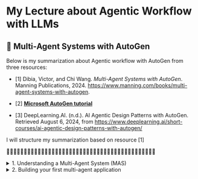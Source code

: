 # My Lecture about Agentic Workflow with LLMs

## 📍 Multi-Agent Systems with AutoGen 



Below is my summarization about Agentic workflow with AutoGen from three resources:
- [1] Dibia, Victor, and Chi Wang. *Multi-Agent Systems with AutoGen*. Manning Publications, 2024. https://www.manning.com/books/multi-agent-systems-with-autogen.

- [2] [**Microsoft AutoGen tutorial**](https://microsoft.github.io/autogen/docs/tutorial/introduction)

- [3] DeepLearning.AI. (n.d.). AI Agentic Design Patterns with AutoGen. Retrieved August 6, 2024, from https://www.deeplearning.ai/short-courses/ai-agentic-design-patterns-with-autogen/


I will structure my summarization based on resource [1]

🌱🌱🌱🌱🌱🌱🌱🌱🌱🌱🌱🌱🌱🌱🌱🌱🌱🌱🌱🌱🌱🌱🌱🌱🌱🌱🌱🌱🌱🌱🌱🌱🌱🌱🌱🌱🌱🌱🌱🌱🌱🌱🌱

<details><summary>
1. Understanding a Multi-Agent System (MAS)</summary>

## Multi-Agent system
- **agent:** entities that can reason, act, communicate and adapt to solve problems
- **A multi-agent system:** group of agents collaborating to solve tasks, each agent has their own abilities (reasoning, acting, communicating, adapting)
- **multi agent system has two core components** which can be driven by a combination of generative AI models, tools, and human input:
  - **agent capabilities:** method by which agents address tasks
    - mechanisms for **reasoning** (planning, deducing, etc. by applying some rules or logic), reasoning can be deductive, inductive, abductive
    - mechanisms for **acting** (utilizing tools)
    - mechanisms for **adapting** (learning, recalling information from memory), adjust their actions, and plans based on changing conditions, new information, or feedback from other agents and humans
  - **agent interactions:** how agents communicate and collaborate to solve tasks
    -  **agent workflows** (how agents are organized or grouped to address tasks, includes properties such as the entry point (how the task is initiated), details for each agent (tools, memory, models), conditions for task success or termination, and the orchestration pattern, workflow can be defined by developer or can be driven by some logic or LLMs )
    -  **agent orchestration** (the sequence in which agents take action as the task progresses, can be deterministic sequence, or sequence that involves agents reasoning over the task state)

![Alt text](image/multi-agent-system.png)

> Picture Reference: *Dibia, Victor, and Chi Wang. *Multi-Agent Systems with AutoGen*. Manning Publications, 2024.*

## Autogen core feature
- **autogen core feature** provides us
  - **ConversableAgent:** class with methods  1) for sending and receiving messages between agents and  2) for defining how an agent acts on a received message, it includes a set of built-in agent classes
    - **UserProxyAgent**: has default capabilities to execute code and solicit human input
    - **AssistantAgent**: configured to address tasks using an LLM
    - **GroupChatManager** : serves as a container abstraction for enabling interactions between groups of agents

![Alt text](image/built-in-agent-classes.png)
> Picture Reference: *Dibia, Victor, and Chi Wang. *Multi-Agent Systems with AutoGen*. Manning Publications, 2024.*

## Basic Example

a setup where two agents converse to solve the task Generate a plot of the stock price of NVIDIA for the last 30 days:

```py
# define LLMs config
llm_config = {"config_list": [{ "model": "gpt-4-turbo-preview"}]}

# (I)
assistant = AssistantAgent(
    name= "assistant", llm_config=llm_config)

# (II)
user_proxy = UserProxyAgent(
    name = "user_proxy",
    code_execution_config={"work_dir": "scratch",
                           "use_docker": True},
    human_input_mode="NEVER",
    is_termination_msg=lambda x: x.get("content", "").rstrip().endswith("TERMINATE")
    )

# (III)
user_proxy.initiate_chat(assistant, message="Plot a chart of NVDA and TESLA stock price change YTD. Save the result to a file named
 chart.png.")

```
- (I) defines an assistant agent which inherits the default system message for an AutoGen assistant agent and has access to an LLM via the specified llm_config parameter
- (II) defines a user proxy agent, which is configured with code writing capabilities (by providing a code_execution_config). Any code generated is written to the specified #directory work_dir and executed in a Docker container. We also define a task termination condition where the task ends when the user_proxy receives a message that #ends with the string TERMINATE
- (III) The user_proxy sends a message to the assistant agent to start the task. The assistant agent then responds with a plan to address the task, code snippets to execute, and any other relevant information. Given that the user_proxy has code execution capabilities, it can execute the code snippets provided by the assistant agent to address the task and share the results back with the assistant agent
</details>

<details><summary>
2. Building your first multi-agent application
</summary>

## Defining agents in code

- `ConversableAgent` class, list of important parameters for the ConversableAgent class are listed below:

    - `system_message`: System message useful for core agent behaviors
    - `is_termination_msg`: Function to determine if a message terminates the conversation
    - `max_consecutive_auto_reply`: Maximum consecutive auto replies
    - `human_input_mode`: Determines when to request human input (e.g., always, never, or just before a task terminates)
    - `function_map`: Mapping names to callable functions. This wraps the OpenAI tool calling functionality
    - `code_execution_config`: Configuration for code execution
    - `llm_config`: Configuration for LLM-based auto replies
 
- `UserProxyAgent`
  - `human_input_mode` set to `ALWAYS`
  - `llm_config` set to `False`
- `AssistantAgent`
  - `human_input_mode` is set by default to `NEVER`
- `GroupChat`
  - An abstraction to enable groups of ConversableAgents to collaborate on a task, with some plumbing to orchestrate their interactions (e.g., determining which agent speaks/acts next), maximum rounds in a conversation, etc.
  - GroupChat is wrapped by a GroupChatManager object which inherits from the ConversableAgent class
  - GroupChat abstraction receives a message, it broadcasts it to all agents, selects the next speaker based on the group chat orchestration policy, enables a turn for the selected speaker, checks for termination conditions, and continues this process until a termination condition is met


## Agent response strategies

- each agent can send or receive messages using the `send` and `receive` methods, to send a message to an agent, its 'receive' method is called
- Several agent response strategies to respond to messages they receive, as listed below:
  - leverage an LLM to generate text or code based on the conversation context, In AutoGen, we can set LLMs configurations in `AssistantAgent`
  - use external tools or APIs to perform specific actions, In AutoGen, the `code_execution_config` parameter can be used to grant an agent access to a code executor,or given access to functions that can be called to address a task
  - use custom logic response, to perform specific actions or tasks that are not covered by generative AI or tools, custom logic can be used to implement task-specific rules, decision-making processes, data processing or transformation, or other specialized tasks
  - use human feedback, enable agents to request input or clarification from human users in cases where the problem is too complex, ambiguous, or inappropriate for the agent to handle without explicit approval, In AutoGen, the 1human_input_mode` parameter can be set when initializing an agent. This setting determines when the agent should request human input, such as always, never, or only before a task terminates

## Controlling Agent Behaviors via a System Message

In AutoGen, the `AssistantAgent` has a default system message designed to guide the agent in generating code to solve a task. It is helpful to review this system message and extend it to fit the specific needs of your application.

```md
You are a helpful AI assistant.
Solve tasks using your coding and language skills.
In the following cases, suggest python code (in a python coding block) or shell script (in a sh coding block) for the user to execute.
1. When you need to collect info, use the code to output the info you need, for example, browse or search the web, download/read a file, print the
content of a webpage or a file, get the current date/time, check the operating system. After sufficient info is printed and the task is
ready to be solved based on your language skill, you can solve the task by yourself.
2. When you need to perform some task with code, use the code to perform the task and output the result. Finish the task smartly.
Solve the task step by step if you need to. If a plan is not provided, explain your plan first. Be clear which step uses code, and which step
uses your language skill. When using code, you must indicate the script type in the code block. The user cannot provide any other feedback or perform any other action
beyond executing the code you suggest. The user can't modify your code. So do not suggest incomplete code which requires users to modify. Don't
use a code block if it's not intended to be executed by the user.

If you want the user to save the code in a file before executing it, put # filename: <filename> inside the code block as the first line. Don't
include multiple code blocks in one response. Do not ask users to copy and paste the result. Instead, use 'print' function for the output when
relevant. Check the execution result returned by the user.

If the result indicates there is an error, fix the error and output the code again. Suggest the full code instead of partial code or code
changes. If the error can't be fixed or if the task is not solved even after the code is executed successfully, analyze the problem, revisit
your assumption, collect additional info you need, and think of a different approach to try.

When you find an answer, verify the answer carefully. Include verifiable
evidence in your response if possible.

Reply "TERMINATE" in the end when everything is done.

```
- The AssistantAgent is configured by default to implicitly generate plans (when none are provided) and create code to solve tasks.
- The system message is used to control task termination behaviors. Specifically, when the Assistant Agent receives a message and, based on the message and conversation history, determines that the task is complete, it will output a TERMINATE string as the last word in its response. This is a common pattern in AutoGen applications.
  

## Defining an Agent Workflow in AutoGen

**Ex:** a simple workflow with two agents: a UserProxyAgent and an AssistantAgent. The UserProxyAgent will act as a stand-in for a user, while the AssistantAgent will serve as a helper agent capable of generating responses using an LLM.

**I) define the UserProxyAgent**
- define a `UserProxyAgent` named user_proxy
- human_input_mode is set to `NEVER`, meaning the agent will not prompt for human input
- The `is_termination_msg` function checks if the last word in the message is "TERMINATE" and returns True if so.

```py
user_proxy = UserProxyAgent(
    name = "user_proxy",
    human_input_mode="NEVER",
    is_termination_msg=lambda x: x.get("content", "").rstrip().endswith("TERMINATE")
    )

```
**II) define the AssistantAgent**

- define an AssistantAgent named assistant
- The agent is configured with an LLM configuration that specifies the model to use (in this case, GPT-4 Turbo Preview)

```py
llm_config = {"config_list": [{ "model": "gpt-4-turbo-preview"}]}
assistant = AssistantAgent(
    name= "assistant", llm_config=llm_config)

```

In this case, if want to use Thai LLM such as Typhoon1.5, scripts should be as below:

```py
llm_config = {
    "config_list": [{"model": "typhoon-v1.5x-70b-instruct",
                    "api_key": "put_you_api_here" ,
                    "base_url": 'https://api.opentyphoon.ai/v1'
                    }],
    "temperature": 0.9,
    "timeout": 300,
}
assistant = AssistantAgent(
    name= "assistant", llm_config=llm_config)
```

**III) start the conversation by sending a message from the UserProxyAgent to the AssistantAgent**

- The `UserProxyAgent` sends a message to the `AssistantAgent` --> `AssistantAgent` generates a response using the LLM --> The response is then sent back to the `UserProxyAgent` --> the task is complete


```py
user_proxy.initiate_chat(assistant, message="What is the height of the Eiffel Tower?")
```

##  Giving agents access to tools

while LLMs excel at generating text, they are severely limited in their ability to correctly address tasks that require extensive computation or information beyond their training data, halluciation often occur from this

Incidentally, we can improve the performance of our agents by giving them access to tools.

**Ex** we will provide the UserProxyAgent with a code executor tool that can execute code generated by the AssistantAgent.

```py
user_proxy = UserProxyAgent(
    name = "user_proxy",
    code_execution_config={"work_dir": "scratch", "use_docker": True},
    human_input_mode="NEVER",
    is_termination_msg=lambda x: x.get("content", "").rstrip().endswith("TERMINATE")
    )

user_proxy.initiate_chat(assistant, message="Plot a chart of NVDA and TESLA
stock price change YTD. Save the result to a file named chart.png.")

```
> In AutoGen, the `code_execution_config` parameter can be used to specify the working directory and whether to use Docker for executing code. By setting the `use_docker` parameter to `True`, the agent can execute code in a secure and isolated environment, reducing the risk of malicious code execution.

## Representing task specific tools to agents

**Example: FUNCTION CALLING (TOOL CALLING) IN LLMS**
> the developer might have a function called get_weather that takes a location and date range as an argument and returns the weather in that location. When the user asks "What is the weather going to be like in San Francisco over the next 4 days?"

- the LLM can generate a function call to `get_weather` with the arguments `location=San Francisco` and `date_range=next 4 days`
- When function calling is enabled, the LLM typically needs a description of the function, the arguments it takes, the expected output and perhaps some examples of how the function is called.
- In return, it provides a structured representation of the function call typically in JSON that can be parsed to call the function.

**Function calling can be broken down into the following steps:**

**I) Function definition:** Define the function that the LLM will call. This includes the function name, description, arguments, and expected output.
**II) Register the function with the LLM (prompt)**  This is simply adding one or more function definitions to the LLM prompt. Most modern LLMs have api parameters (often in JSON) that can be used to present the function to the LLM as part of the prompt. 

In addition there may be settings that (i) force the LLM to always generate a a specific function call, (ii) or automatically select the relevant function based on the task

**III)Generate the function call:** When the LLM receives a message that requires the function, it generates a function call based on the function definition and arguments provided.

**Example: Plot a chart of NVDA and TESLA stock price change YTD. Save the result to a file named chart.png**
- I) define the function that generates images using an LLM

```py
from typing import List
import uuid
import requests
from pathlib import Path
from openai import OpenAI

def generate_and_save_images(query: str, image_size: str = "1024x1024") -> List[str]:
    client = OpenAI()
    response = client.images.generate(model="dall-e-3", prompt=query, n=1, size=image_size)
    saved_files = []
    if response.data:
        for image_data in response.data:
            file_name = str(uuid.uuid4()) + ".png"
            file_path = Path(file_name)
            img_url = image_data.url
            img_response = requests.get(img_url)
            if img_response.status_code == 200:
                with open(file_path, "wb") as img_file:
                    img_file.write(img_response.content)
                    saved_files.append(str(file_path))
    return saved_files

```

- II)  attach this tool to our AssistantAgent such that whenever it addresses a task relevant to generating images, it can call this tool to generate the images, also attach the tool to the UserProxyAgent such that it is aware of the tool and can execute it when needed

```py
from autogen import register_function

# Register the generate_and_save_images function
register_function(
    generate_and_save_images,
    caller=assistant,  # The assistant agent can suggest calls to the
  function
    executor=user_proxy,  # The user proxy agent can execute the
 function call.
    name="generate_and_save_images",  # By default, the function name is used as the tool name.
    description="Generate images using DALL-E",
)

```
## Task termination strategies

- Without a clear definition of task termination, agents may continue to exchange messages indefinitely, leading to inefficiency, resource wastage, or even incorrect task completion
- A solved task is complete (i.e., a set of steps required to solve it have been explored) but a complete task is not necessarily solved
- some strategies for task termination in multi-agent applications:
  -  be instructed to output a TERMINATE string as the last word in its response when it judges the task to be complete, `is_termination_msg` : This condition can trigger termination if the received message satisfies a particular condition, e.g., it contains the word “TERMINATE”. can customize this condition using the is_terminate_msg argument in the constructor of the ConversableAgent class.

```py

agent1 = ConversableAgent(
    "agent1",
    system_message="Your name is agent1 and you are a part of a duo of comedians.",
    llm_config={"config_list": [{"model": "gpt-4", "temperature": 0.7, "api_key": os.environ.get("OPENAI_API_KEY")}]},
    human_input_mode="NEVER",  # Never ask for human input.
    is_termination_msg=lambda msg: "good bye" in msg["content"].lower(),
)

result = agent1.initiate_chat(agent2, message="agent2, tell me a joke and then say the words GOOD BYE.")

```

```
agent1 (to agent2):

agent2, tell me a joke and then say the words GOOD BYE.

--------------------------------------------------------------------------------
agent2 (to agent1):

Why don't scientists trust atoms?

Because they make up everything!

GOOD BYE!

--------------------------------------------------------------------------------
```

 
  -  configuring rules that terminate the conversation after some set budget of resources has elapsed e.g., number of messages exchanged, time elapsed, LLM tokens consumed etc. This strategy is useful when the task is expected to be completed within a certain budget of resources and exceeding this budget is representative of a potential failure mode.
    -  used the `max_turns` parameter to limit the number of turns
   
```py

      result = agent1.initiate_chat(agent2, message="agent2, tell me a joke.", max_turns=2)

      # agent1 --> agent2, agent2 --> agent1, agent1 --> agent2, agent2 --> agent1
```


   - `max_consecutive_auto_reply` parameter that specifies the maximum number of times the sender can reply


```py

    agent1 = ConversableAgent(
    "agent1",
    system_message="Your name is Joe and you are a part of a duo of comedians.",
    llm_config={"config_list": [{"model": "gpt-4", "temperature": 0.7, "api_key": os.environ.get("OPENAI_API_KEY")}]},
    human_input_mode="NEVER",  # Never ask for human input.
    max_consecutive_auto_reply=1,  # Limit the number of consecutive auto-replies.
)

result = agent1.initiate_chat(agent2, message="agent1, tell me a joke.")

# agent1 --> agent2, agent2 --> agent1, agent1 --> agent2, agent2 --> agent1 (agent1 can reply once, not include initial chat)

```

 -  include custom logic that inspects task state, or may be a human-in-the-loop, for this The actual termination depends on the `human_input_mode` argument of the ConversableAgent class.
      - when mode is `NEVER` the termination conditions above will end the conversations
      - when mode is `ALWAYS` or `TERMINATE` , it will not terminate immediately
   
 
## Beyond Two Agents - Orchestrating Teams of Agents

Example: we create
- an `ArtPlanner` that extends the theme into a detailed plan
- an `ArtStyleSelector` that suggests relevant styles and artists
- an `ArtConceptualizer` that creates detailed conceptual descriptions
- an `ArtCataloguer` that generates the exhibition catalog
Each agent can be configured with the appropriate tools and LLMs to solve their specific subtask.

- **I) We define four agents: art_director, style_director, conceptualizer, and cataloguer.
  Each agent is configured with a specific system message that guides its behavior**
```py
from autogen import AssistantAgent, UserProxyAgent, GroupChat, GroupChatManager,register_function

art_director = AssistantAgent(
    name= "art_director", llm_config=llm_config,
    system_message="You are a helpful assistant that is a highly skilled
art director. Given a general description of an art project or theme,
your goal is to provide a detailed and creative plan that develops the
provided description into a very high quality art exhibition. Your plan
should include details on the intended location, the layout of the
exhibition, the experience of the users as they engage etc.")

style_director = AssistantAgent(
    name= "style_director", llm_config=llm_config,
    system_message="You are a helpful assistant that is a highly skilled
art style director. Given a general description of an exhibition plan
provided by the art director, your goal is to design a well thought
out list of 5  art styles and artists that would be relevant to the
exhibition. Each style should be accompanied by a detailed rationale
and grounded in the context of the exhibition plan e.g. via location,
history etc.")

conceptualizer = AssistantAgent(
    name= "conceptualizer", llm_config=llm_config,
    system_message="You are a helpful assistant that is a highly skilled
art conceptualizer. Given a general description of an exhibition plan
 and a list of art styles and artists provided by the style director,
your goal is to create highly detailed conceptual descriptions for 5
art pieces that will be included in the exhibition. Each description
should be unique and should be grounded in the context of the
exhibition plan and the selected art styles. Each art piece should
have a title, a detailed description and some aspirational goals for
the viewer experience. Finally, you should generate an image of each
art piece.")

cataloguer = AssistantAgent(
    name= "cataloguer", llm_config=llm_config,
    system_message="You are a helpful assistant that is a highly skilled
art cataloguer. Given a general description of an exhibition plan, a
list of art styles and artists and detailed conceptual descriptions
for 5 art pieces provided by the conceptualizer, your goal is to create
a detailed exhibition catalog that describes the exhibition, the art
pieces, the artists and the styles. Your catalog should be detailed,
well written and should be suitable for publication. It should include
a cover page, a table of contents, a detailed description of the
exhibition, pictures of each of the art pieces, and the styles. When
all of this is completed, save the catalog as a well formatted and
designed PDF file.")
```
- **II) The user_proxy agent is configured to execute code and not prompt for human input.**
```py

user_proxy = UserProxyAgent(
    name = "user_proxy",
    code_execution_config={"work_dir":
                           "data/scratch",
                           "use_docker": False},
    human_input_mode="NEVER",
    is_termination_msg = lambda x: x.get("content", "").rstrip().endswith("TERMINATE") if x.get("content") else False,
    )
```

- **III) We also register the generate_and_save_images function as a tool for the conceptualizer agent, giving it the ability to generate images.**

```py

register_function(
    generate_and_save_images,
    caller=conceptualizer,  # The assistant agent can suggest calls to the function
    executor=user_proxy,  # The user proxy agent can execute the function call.
    name="generate_and_save_images",  # By default, the function name is used as the tool name.
    description="Generate images using DALL-E",
)
```
- **IV) The GroupChat abstraction orchestrates the conversation between the agents and selecting the next speaker based on the auto speaker selection method - i.e., at each step in the conversation, the group chat manager (driven by an LLM) determines the next agent to speak based on the state of the task, the description of each agent, and the task to be solved.**

```py
groupchat = GroupChat(agents=[art_director, style_director, conceptualizer, cataloguer, user_proxy], messages=[], speaker_selection_method="auto" )
groupchat_manager =  GroupChatManager(groupchat=groupchat, llm_config=llm_config)

```

- **V) start a conversation between the UserProxyAgent and the GroupChatManager to kick off the art exhibition planning process**
  
```py
user_proxy.initiate_chat(groupchat_manager, message="Plan an art exhibition with the theme 'Nature and Technology'.")
```

## Multi-Agent Orchestration Strategies

this is about `speaker_selection_method` parameter in the `GroupChat` abstraction
- **LLM Based Orchestration:** `speaker_selection_method` = `auto`,leverages large language models to determine which agent should take the next action based on the context and state of the ongoing task
  - **Pro:** useful for complex, unstructured tasks where predefined rules may not suffice
  - **Con:**
    -  demands significant computational resources and the performance quality may be contingent on the capability of the LLM
    -  risk of unpredictability as the model might produce unexpected outputs, making debugging and validation more challenging

- **Sequential Orchestration:** `speaker_selection_method` = `round_robin`, This strategy involves a predefined sequential order in which agents will act (may not include loops or any conditional branching capabilities)
  - **Pro:** simpler to debug and validate the process
  - **Con:** can be a drawback in scenarios where the task is dynamic or interdependent. Each agent may need information from others that could be more readily available if acting out of sequence, leading to inefficiency or missed opportunities for optimization


- **Random Orchestration:** `speaker_selection_method` = `random`, next agent to act is selected at random, This approach is typically used as a baseline for comparison with other strategies.
  - **Pro:** be useful for tasks where the order of actions is not critical or when the task is highly parallelizable
  - **Con:** the potential for inefficiency, as necessary steps might be delayed or skipped over in the randomness. This lack of structure can also make it difficult to track progress and debug issues, and it may lead to suboptimal use of resources as agents may end up working on irrelevant tasks or duplicating efforts
  
- **Graph Based Orchestration:** `speaker_selection_method` = `auto`, and a dictionary representing the orchestration graph `allowed_or_disallowed_speaker_transitions` is passed in as an argument, the developer defines a graph that encodes valid transitions between agents based on the task requirements. The graph can represent dependencies between agents, parallel actions, and termination conditions
  - **Pro:** useful for complex tasks with multiple interdependent steps
  - **Con:** setting up and maintaining the graph can be time-consuming, and changes to the task structure may require significant modifications to the graph

## Memory in agent
agents can maintain memory in two ways as shown in figure below: 

1. short-term memory via in-memory lists or metadata databases, typically implemented as a message history list that stores the last N messages (and actions) exchanged between agents. The history list is updated with each new message/action and is part of the prompt that is passed to the LLM model to generate agent responses.
In AutoGen, we can simulate additions to an agent’s history object by calling their send method without requesting a reply i.e. a silent send.

```py
history = [
    {"role": "user", "content": "What is the height of the Eiffel Tower?"},
    {"role": "assistant", "content": "The height of the Eiffel Tower is
324 meters."},
]
for message in history:
    if message["role"] == "user":
        user_proxy.send(message=message, request_reply=False)
    else:
        assistant.send(message=message, request_reply=False)

#AssistantAgent will use the history list to provide a contextually relevant response to the question
user_proxy.initiate_chat(assistant, message="When was it built?")
```

3.  long-term memory via vector databases, A common pattern adopted in implementing long term memory is retrieval augmented generation where data (across multiple modalities) is first converted to a fixed length vector representation and stored in a vector database.



![Alt text](image/Agent-Memory.png)
> Picture Reference: *Dibia, Victor, and Chi Wang. *Multi-Agent Systems with AutoGen*. Manning Publications, 2024.*


</details>



